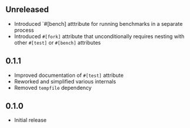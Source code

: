 Unreleased
----------
- Introduced `#[bench] atttribute for running benchmarks in a separate
  process
- Introduced `#[fork]` attribute that unconditionally requires nesting
  with other `#[test]` or `#[bench]` attributes


0.1.1
-----
- Improved documentation of `#[test]` attribute
- Reworked and simplified various internals
- Removed `tempfile` dependency


0.1.0
-----
- Initial release
